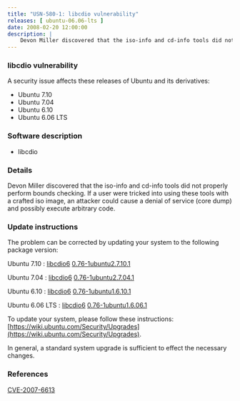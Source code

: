 ```yaml
---
title: "USN-580-1: libcdio vulnerability"
releases: [ ubuntu-06.06-lts ]
date: 2008-02-20 12:00:00
description: |
    Devon Miller discovered that the iso-info and cd-info tools did not properly perform bounds checking. If a user were tricked into using these tools with a crafted iso image, an attacker could cause a denial of service (core dump) and possibly execute arbitrary code. 
--- 
```

 
### libcdio vulnerability

A security issue affects these releases of Ubuntu and its derivatives:

* Ubuntu 7.10
* Ubuntu 7.04
* Ubuntu 6.10
* Ubuntu 6.06 LTS

### Software description

* libcdio 

### Details

Devon Miller discovered that the iso-info and cd-info tools did not properly perform bounds checking. If a user were tricked into using these tools with a crafted iso image, an attacker could cause a denial of service (core dump) and possibly execute arbitrary code. 

### Update instructions

The problem can be corrected by updating your system to the following package version:

Ubuntu 7.10
 : [libcdio6](https://launchpad.net/ubuntu/+source/libcdio) <span> [0.76-1ubuntu2.7.10.1](https://launchpad.net/ubuntu/+source/libcdio/0.76-1ubuntu2.7.10.1) </span> 

Ubuntu 7.04
 : [libcdio6](https://launchpad.net/ubuntu/+source/libcdio) <span> [0.76-1ubuntu2.7.04.1](https://launchpad.net/ubuntu/+source/libcdio/0.76-1ubuntu2.7.04.1) </span> 

Ubuntu 6.10
 : [libcdio6](https://launchpad.net/ubuntu/+source/libcdio) <span> [0.76-1ubuntu1.6.10.1](https://launchpad.net/ubuntu/+source/libcdio/0.76-1ubuntu1.6.10.1) </span> 

Ubuntu 6.06 LTS
 : [libcdio6](https://launchpad.net/ubuntu/+source/libcdio) <span> [0.76-1ubuntu1.6.06.1](https://launchpad.net/ubuntu/+source/libcdio/0.76-1ubuntu1.6.06.1) </span> 

To update your system, please follow these instructions: [https://wiki.ubuntu.com/Security/Upgrades](https://wiki.ubuntu.com/Security/Upgrades).

In general, a standard system upgrade is sufficient to effect the necessary changes. 

### References

 [CVE-2007-6613](http://people.ubuntu.com/~ubuntu-security/cve/CVE-2007-6613)
 
